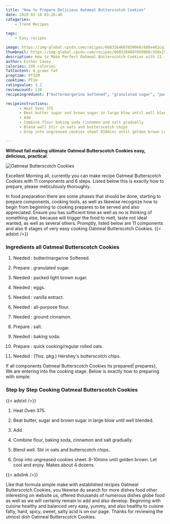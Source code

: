 ```yaml
---
title: "How to Prepare Delicious Oatmeal Butterscotch Cookies"
date: 2020-03-16 03:26:40
categories:
    - Trend Recipes
    
tags:
    - Easy recipes

image: https://img-global.cpcdn.com/recipes/6683264607059968/680x482cq70/oatmeal-butterscotch-cookies-recipe-main-photo.jpg
thumbnail: https://img-global.cpcdn.com/recipes/6683264607059968/350x250cq70/oatmeal-butterscotch-cookies-recipe-main-photo.jpg
description: How to Make Perfect Oatmeal Butterscotch Cookies with 11 ingredients and 6 stages of easy cooking.
author: Esther Casey
calories: 295 calories
fatContent: 8 grams fat
preptime: PT32M
cooktime: PT1H
ratingvalue: 3.2
reviewcount: 138
recipeingredient: ["buttermargarine Softened", "granulated sugar", "packed light brown sugar", "eggs", "vanilla extract", "allpurpose flour", "ground cinnamon", "salt", "baking soda", "quick cookingregular rolled oats", "11oz pkg Hersheys butterscotch chips"]

recipeinstructions: 
      - Heat Oven 375 
      - Beat butter sugar and brown sugar in large blow until well blended 
      - Add 
      - Combine flour baking soda cinnamon and salt gradually 
      - Blend well Stir in oats and butterscotch chips 
      - Drop into ungreased cookies sheet 810mins until golden brown Let cool and enjoy Makes about 4 dozens

---
```




**Without fail making ultimate Oatmeal Butterscotch Cookies easy, delicious, practical**. 


![Oatmeal Butterscotch Cookies](https://img-global.cpcdn.com/recipes/6683264607059968/680x482cq70/oatmeal-butterscotch-cookies-recipe-main-photo.jpg "Oatmeal Butterscotch Cookies")




Excellent Morning all, currently you can make recipe Oatmeal Butterscotch Cookies with 11 components and 6 steps. Listed below this is exactly how to prepare, please meticulously thoroughly.

In food preparation there are some phases that should be done, starting to prepare components, cooking tools, as well as likewise recognize how to begin from beginning to cooking prepares to be served and also appreciated. Ensure you has sufficient time as well as no is thinking of something else, because will trigger the food to melt, taste not ideal wanted, as well as several others. Promptly, listed below are 11 components and also 6 stages of very easy cooking Oatmeal Butterscotch Cookies.
{{< adstxt />}}

### Ingredients all Oatmeal Butterscotch Cookies


1. Needed  : butter/margarine Softened.

1. Prepare  : granulated sugar.

1. Needed  : packed light brown sugar.

1. Needed  : eggs.

1. Needed  : vanilla extract.

1. Needed  : all-purpose flour.

1. Needed  : ground cinnamon.

1. Prepare  : salt.

1. Needed  : baking soda.

1. Prepare  : quick cooking/regular rolled oats.

1. Needed  : (11oz. pkg.) Hershey&#39;s butterscotch chips.



If all components Oatmeal Butterscotch Cookies its prepared| prepares}, We are entering into the cooking stage. Below is exactly how to preparing with simple.

### Step by Step Cooking Oatmeal Butterscotch Cookies

{{< adstxt />}}


1. Heat Oven 375.



1. Beat butter, sugar and brown sugar in large blow until well blended.



1. Add.



1. Combine flour, baking soda, cinnamon and salt gradually.



1. Blend well. Stir in oats and butterscotch chips..



1. Drop into ungreased cookies sheet. 8-10mins until golden brown. Let cool and enjoy. Makes about 4 dozens.





{{< adslink />}}

Like that formula simple make with established recipes Oatmeal Butterscotch Cookies, you likewise do search for more dishes food other interesting on website us, offered thousands of numerous dishes globe food as well as we will certainly remain to add and also develop. Beginning with cuisine healthy and balanced very easy, yummy, and also healthy to cuisine fatty, hard, spicy, sweet, salty acid is on our page. Thanks for reviewing the utmost dish Oatmeal Butterscotch Cookies.
